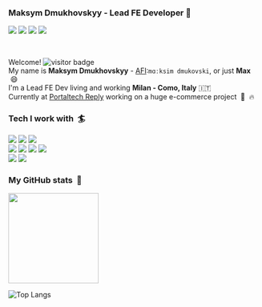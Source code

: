 ### Maksym Dmukhovskyy - Lead FE Developer 👋

[![](https://img.shields.io/badge/LinkedIn-0077B5?style=for-the-badge&logo=linkedin&logoColor=white)](https://www.linkedin.com/in/maxdyy/)
[![](https://img.shields.io/badge/MAXDYY.COM-202020?style=for-the-badge&logo)](https://maxdyy.com/)
[![](https://img.shields.io/badge/Twitter-1DA1F2?style=for-the-badge&logo=twitter&logoColor=white)](https://twitter.com/maxdyy)
[![](https://img.shields.io/badge/GitHub-100000?style=for-the-badge&logo=github&logoColor=white)](https://github.com/maxdyy)


<br>

Welcome!  ![visitor badge](https://visitor-badge.glitch.me/badge?page_id=maxdyy.maxdyy)  
My name is **Maksym Dmukhovskyy** - [AFI](https://it.wikipedia.org/wiki/Alfabeto_fonetico_internazionale):`mɑːksim dmukovski`, or just **Max** &nbsp;😄  
I'm a Lead FE Dev living and working **Milan - Como, Italy** 🇮🇹  
Currently at [Portaltech Reply](https://github.com/portaltech-it) working on a huge e-commerce project &nbsp;👀 &nbsp;🔥


### Tech I work with &nbsp;🏄
![](https://img.shields.io/badge/JavaScript-F7DF1E?style=for-the-badge&logo=javascript&logoColor=black)
![](https://img.shields.io/badge/React-20232A?style=for-the-badge&logo=react&logoColor=61DAFB)
![](https://img.shields.io/badge/TypeScript-007ACC?style=for-the-badge&logo=typescript&logoColor=white)  
![](https://img.shields.io/badge/Markdown-000000?style=for-the-badge&logo=markdown&logoColor=white)
![](https://img.shields.io/badge/HTML5-E34F26?style=for-the-badge&logo=html5&logoColor=white)
![](https://img.shields.io/badge/CSS3-1572B6?style=for-the-badge&logo=css3&logoColor=white)
![](https://img.shields.io/badge/Sass-CC6699?style=for-the-badge&logo=sass&logoColor=white)   
![](https://img.shields.io/badge/SAP-0FAAFF?style=for-the-badge&logo=sap&logoColor=white)
![](https://img.shields.io/badge/Google_Cloud-4285F4?style=for-the-badge&logo=google-cloud&logoColor=white)

### My GitHub stats &nbsp;🥇
<img height="180em" src="https://github-readme-stats.vercel.app/api?username=maxdyy&show_icons=true&hide_border=true&&count_private=true&include_all_commits=true&theme=tokyonight" />

![Top Langs](https://github-readme-stats.vercel.app/api/top-langs/?username=maxdyy&hide=php,html&layout=compact&theme=tokyonight)

